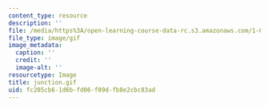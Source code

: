 ```yaml
---
content_type: resource
description: ''
file: /media/https%3A/open-learning-course-data-rc.s3.amazonaws.com/1-012-introduction-to-civil-engineering-design-spring-2002/fc205cb61d6bfd06f09dfb8e2cbc83ad_junction.gif
file_type: image/gif
image_metadata:
  caption: ''
  credit: ''
  image-alt: ''
resourcetype: Image
title: junction.gif
uid: fc205cb6-1d6b-fd06-f09d-fb8e2cbc83ad
---
```

